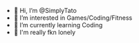 - 👋 Hi, I’m @SimplyTato
- 👀 I’m interested in Games/Coding/Fitness
- 🌱 I’m currently learning Coding
- 💞️ I'm really fkn lonely

